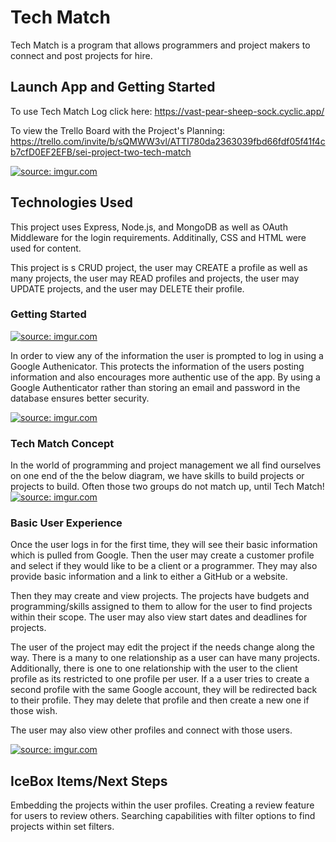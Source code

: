 # Tech Match


Tech Match is a program that allows programmers and project makers to connect and post projects for hire.

## Launch App and Getting Started

To use Tech Match Log click here: https://vast-pear-sheep-sock.cyclic.app/

To view the Trello Board with the Project's Planning: https://trello.com/invite/b/sQMWW3vl/ATTI780da2363039fbd66fdf05f41f4cb7cfD0EF2EFB/sei-project-two-tech-match

<a href="https://imgur.com/2GX6N23"><img src="https://i.imgur.com/2GX6N23l.png" title="source: imgur.com" /></a>


## Technologies Used 

This project uses Express, Node.js, and MongoDB as well as OAuth Middleware for the login requirements. Additinally, CSS and HTML were used for content. 

This project is s CRUD project, the user may CREATE a profile as well as many projects, the user may READ profiles and projects, the user may UPDATE projects, and the user may DELETE their profile.


### Getting Started

<a href="https://imgur.com/jKCDpbj"><img src="https://i.imgur.com/jKCDpbjl.png" title="source: imgur.com" /></a>

In order to view any of the information the user is prompted to log in using a Google Authenicator. This protects the information of the users posting information and also encourages more authentic use of the app. By using a Google Authenticator rather than storing an email and password in the database ensures better security.

<a href="https://imgur.com/l4ogacC"><img src="https://i.imgur.com/l4ogacCl.png" title="source: imgur.com" /></a>

### Tech Match Concept 
In the world of programming and project management we all find ourselves on one end of the the below diagram, we have skills to build projects or projects to build. Often those two groups do not match up, until Tech Match! 
<a href="https://imgur.com/SeunRy6"><img src="https://i.imgur.com/SeunRy6l.png" title="source: imgur.com" /></a>

### Basic User Experience

Once the user logs in for the first time, they will see their basic information which is pulled from Google. Then the user may create a customer profile and select if they would like to be a client or a programmer. They may also provide basic information and a link to either a GitHub or a website. 

Then they may create and view projects. The projects have budgets and programming/skills assigned to them to allow for the user to find projects within their scope. The user may also view start dates and deadlines for projects.

The user of the project may edit the project if the needs change along the way. There is a many to one relationship as a user can have many projects. Additionally, there is one to one relationship with the user to the client profile as its restricted to one profile per user. If a a user tries to create a second profile with the same Google account, they will be redirected back to their profile. They may delete that profile and then create a new one if those wish. 

The user may also view other profiles and connect with those users. 

<a href="https://imgur.com/i6RizUr"><img src="https://i.imgur.com/i6RizUrl.png" title="source: imgur.com" /></a>

## IceBox Items/Next Steps

Embedding the projects within the user profiles.
Creating a review feature for users to review others.
Searching capabilities with filter options to find projects within set filters.